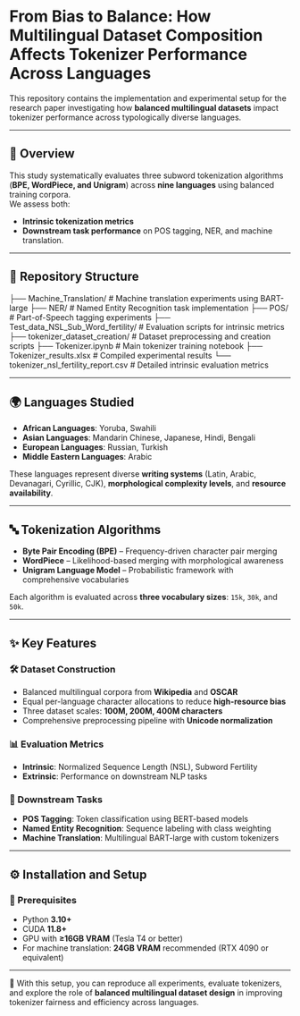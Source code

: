 # From Bias to Balance: How Multilingual Dataset Composition Affects Tokenizer Performance Across Languages

This repository contains the implementation and experimental setup for the research paper investigating how **balanced multilingual datasets** impact tokenizer performance across typologically diverse languages.

---

## 📖 Overview
This study systematically evaluates three subword tokenization algorithms (**BPE, WordPiece, and Unigram**) across **nine languages** using balanced training corpora.  
We assess both:
- **Intrinsic tokenization metrics**  
- **Downstream task performance** on POS tagging, NER, and machine translation.

---

## 📂 Repository Structure
├── Machine_Translation/ # Machine translation experiments using BART-large
├── NER/ # Named Entity Recognition task implementation
├── POS/ # Part-of-Speech tagging experiments
├── Test_data_NSL_Sub_Word_fertility/ # Evaluation scripts for intrinsic metrics
├── tokenizer_dataset_creation/ # Dataset preprocessing and creation scripts
├── Tokenizer.ipynb # Main tokenizer training notebook
├── Tokenizer_results.xlsx # Compiled experimental results
└── tokenizer_nsl_fertility_report.csv # Detailed intrinsic evaluation metrics


---

## 🌍 Languages Studied
- **African Languages**: Yoruba, Swahili  
- **Asian Languages**: Mandarin Chinese, Japanese, Hindi, Bengali  
- **European Languages**: Russian, Turkish  
- **Middle Eastern Languages**: Arabic  

These languages represent diverse **writing systems** (Latin, Arabic, Devanagari, Cyrillic, CJK), **morphological complexity levels**, and **resource availability**.

---

## 🔤 Tokenization Algorithms
- **Byte Pair Encoding (BPE)** – Frequency-driven character pair merging  
- **WordPiece** – Likelihood-based merging with morphological awareness  
- **Unigram Language Model** – Probabilistic framework with comprehensive vocabularies  

Each algorithm is evaluated across **three vocabulary sizes**: `15k`, `30k`, and `50k`.

---

## ✨ Key Features

### 🛠️ Dataset Construction
- Balanced multilingual corpora from **Wikipedia** and **OSCAR**  
- Equal per-language character allocations to reduce **high-resource bias**  
- Three dataset scales: **100M, 200M, 400M characters**  
- Comprehensive preprocessing pipeline with **Unicode normalization**  

### 📊 Evaluation Metrics
- **Intrinsic**: Normalized Sequence Length (NSL), Subword Fertility  
- **Extrinsic**: Performance on downstream NLP tasks  

### 📌 Downstream Tasks
- **POS Tagging**: Token classification using BERT-based models  
- **Named Entity Recognition**: Sequence labeling with class weighting  
- **Machine Translation**: Multilingual BART-large with custom tokenizers  

---

## ⚙️ Installation and Setup

### 🔑 Prerequisites
- Python **3.10+**  
- CUDA **11.8+**  
- GPU with **≥16GB VRAM** (Tesla T4 or better)  
- For machine translation: **24GB VRAM** recommended (RTX 4090 or equivalent)  

---

🚀 With this setup, you can reproduce all experiments, evaluate tokenizers, and explore the role of **balanced multilingual dataset design** in improving tokenizer fairness and efficiency across languages.
